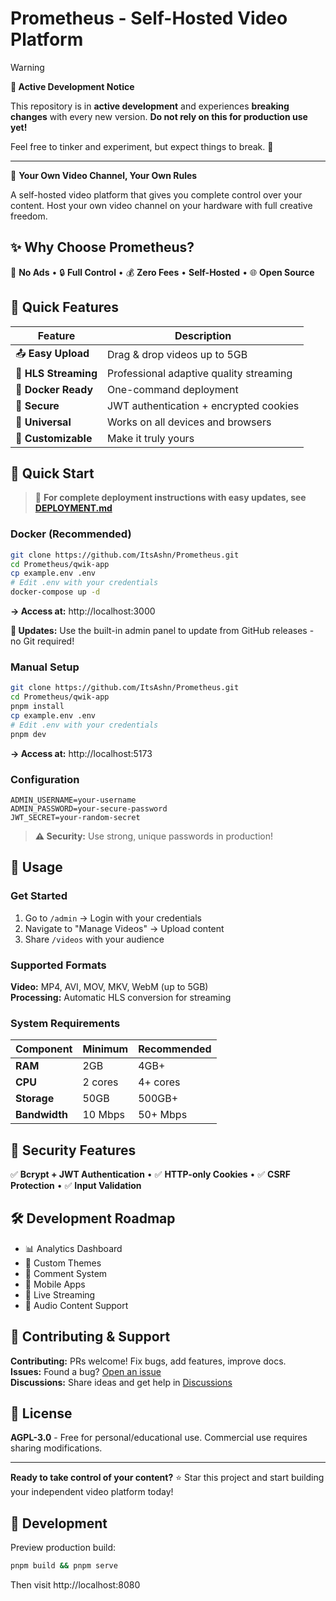 # Prometheus - Self-Hosted Video Platform

> [!WARNING]
> **🚧 Active Development Notice**
>
> This repository is in **active development** and experiences **breaking changes** with every new version.
> **Do not rely on this for production use yet!**
>
> Feel free to tinker and experiment, but expect things to break. 🔧

---

🎥 **Your Own Video Channel, Your Own Rules**

A self-hosted video platform that gives you complete control over your content. Host your own video channel on your hardware with full creative freedom.

## ✨ Why Choose Prometheus?

🚫 **No Ads** • 🔒 **Full Control** • 💰 **Zero Fees** • **Self-Hosted** • 🌐 **Open Source**

## 🚀 Quick Features

| Feature              | Description                             |
| -------------------- | --------------------------------------- |
| 📤 **Easy Upload**   | Drag & drop videos up to 5GB            |
| 🎥 **HLS Streaming** | Professional adaptive quality streaming |
| 🐳 **Docker Ready**  | One-command deployment                  |
| 🔐 **Secure**        | JWT authentication + encrypted cookies  |
| 📱 **Universal**     | Works on all devices and browsers       |
| 🎨 **Customizable**  | Make it truly yours                     |

## 🚀 Quick Start

> 📖 **For complete deployment instructions with easy updates, see [DEPLOYMENT.md](DEPLOYMENT.md)**

### Docker (Recommended)

```bash
git clone https://github.com/ItsAshn/Prometheus.git
cd Prometheus/qwik-app
cp example.env .env
# Edit .env with your credentials
docker-compose up -d
```

**→ Access at:** http://localhost:3000

**🔄 Updates:** Use the built-in admin panel to update from GitHub releases - no Git required!

### Manual Setup

```bash
git clone https://github.com/ItsAshn/Prometheus.git
cd Prometheus/qwik-app
pnpm install
cp example.env .env
# Edit .env with your credentials
pnpm dev
```

**→ Access at:** http://localhost:5173

### Configuration

```env
ADMIN_USERNAME=your-username
ADMIN_PASSWORD=your-secure-password
JWT_SECRET=your-random-secret
```

> **⚠️ Security:** Use strong, unique passwords in production!

## 📖 Usage

### Get Started

1. Go to `/admin` → Login with your credentials
2. Navigate to "Manage Videos" → Upload content
3. Share `/videos` with your audience

### Supported Formats

**Video:** MP4, AVI, MOV, MKV, WebM (up to 5GB)  
**Processing:** Automatic HLS conversion for streaming

### System Requirements

| Component     | Minimum | Recommended |
| ------------- | ------- | ----------- |
| **RAM**       | 2GB     | 4GB+        |
| **CPU**       | 2 cores | 4+ cores    |
| **Storage**   | 50GB    | 500GB+      |
| **Bandwidth** | 10 Mbps | 50+ Mbps    |

## 🔐 Security Features

✅ **Bcrypt + JWT Authentication** • ✅ **HTTP-only Cookies** • ✅ **CSRF Protection** • ✅ **Input Validation**

## 🛠️ Development Roadmap

- 📊 Analytics Dashboard
- 🎨 Custom Themes
- 💬 Comment System
- 📱 Mobile Apps
- 🔴 Live Streaming
- 🎵 Audio Content Support

## 🤝 Contributing & Support

**Contributing:** PRs welcome! Fix bugs, add features, improve docs.  
**Issues:** Found a bug? [Open an issue](https://github.com/ItsAshn/Prometheus/issues)  
**Discussions:** Share ideas and get help in [Discussions](https://github.com/ItsAshn/Prometheus/discussions)

## 📄 License

**AGPL-3.0** - Free for personal/educational use. Commercial use requires sharing modifications.

---

**Ready to take control of your content?** ⭐ Star this project and start building your independent video platform today!

## 🔧 Development

Preview production build:

```bash
pnpm build && pnpm serve
```

Then visit http://localhost:8080
